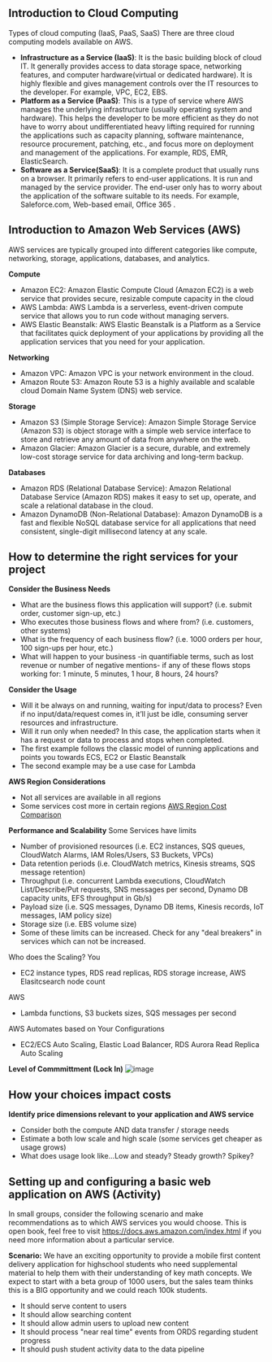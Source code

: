 ## Introduction to Cloud Computing
Types of cloud computing (IaaS, PaaS, SaaS)
There are three cloud computing models available on AWS.

* **Infrastructure as a Service (IaaS)**: It is the basic building block of cloud IT. It generally provides access to data storage space, networking features, and computer hardware(virtual or dedicated hardware). It is highly flexible and gives management controls over the IT resources to the developer. For example, VPC, EC2, EBS.
* **Platform as a Service (PaaS)**: This is a type of service where AWS manages the underlying infrastructure (usually operating system and hardware). This helps the developer to be more efficient as they do not have to worry about undifferentiated heavy lifting required for running the applications such as capacity planning, software maintenance, resource procurement, patching, etc., and focus more on deployment and management of the applications. For example, RDS, EMR, ElasticSearch.
* **Software as a Service(SaaS)**: It is a complete product that usually runs on a browser. It primarily refers to end-user applications. It is run and managed by the service provider. The end-user only has to worry about the application of the software suitable to its needs. For example, Saleforce.com, Web-based email, Office 365 .

## Introduction to Amazon Web Services (AWS)
AWS services are typically grouped into different categories like compute, networking, storage, applications, databases, and analytics.

**Compute**
* Amazon EC2: Amazon Elastic Compute Cloud (Amazon EC2) is a web service that provides secure, resizable compute capacity in the cloud
* AWS Lambda: AWS Lambda is a serverless, event-driven compute service that allows you to run code without managing servers.
* AWS Elastic Beanstalk: AWS Elastic Beanstalk is a Platform as a Service that facilitates quick deployment of your applications by providing all the application services that you need for your application.

**Networking**
* Amazon VPC: Amazon VPC is your network environment in the cloud.
* Amazon Route 53: Amazon Route 53 is a highly available and scalable cloud Domain Name System (DNS) web service.

**Storage**
* Amazon S3 (Simple Storage Service): Amazon Simple Storage Service (Amazon S3) is object storage with a simple web service interface to store and retrieve any amount of data from anywhere on the web. 
* Amazon Glacier: Amazon Glacier is a secure, durable, and extremely low-cost storage service for data archiving and long-term backup. 

**Databases**
* Amazon RDS (Relational Database Service): Amazon Relational Database Service (Amazon RDS) makes it easy to set up, operate, and scale a relational database in the cloud.
* Amazon DynamoDB (Non-Relational Database): Amazon DynamoDB is a fast and flexible NoSQL database service for all applications that need consistent, single-digit millisecond latency at any scale.

## How to determine the right services for your project
**Consider the Business Needs**
* What are the business flows this application will support? (i.e. submit order, customer sign-up, etc.)
* Who executes those business flows and where from? (i.e. customers, other systems)
* What is the frequency of each business flow? (i.e. 1000 orders per hour, 100 sign-ups per hour, etc.)
* What will happen to your business -in quantifiable terms, such as lost revenue or number of negative mentions- if any of these flows stops working for: 1 minute, 5 minutes, 1 hour, 8 hours, 24 hours?

**Consider the Usage**
* Will it be always on and running, waiting for input/data to process? Even if no input/data/request comes in, it’ll just be idle, consuming server resources and infrastructure.
* Will it run only when needed? In this case, the application starts when it has a request or data to process and stops when completed.
* The first example follows the classic model of running applications and points you towards ECS, EC2 or Elastic Beanstalk
* The second example may be a use case for Lambda

**AWS Region Considerations**
* Not all services are available in all regions
* Some services cost more in certain regions [AWS Region Cost Comparison](https://www.concurrencylabs.com/blog/choose-your-aws-region-wisely/)

**Performance and Scalability**
Some Services have limits
* Number of provisioned resources (i.e. EC2 instances, SQS queues, CloudWatch Alarms, IAM Roles/Users, S3 Buckets, VPCs)
* Data retention periods (i.e. CloudWatch metrics, Kinesis streams, SQS message retention)
* Throughput (i.e. concurrent Lambda executions, CloudWatch List/Describe/Put requests, SNS messages per second, Dynamo DB capacity units, EFS throughput in Gb/s)
* Payload size (i.e. SQS messages, Dynamo DB items, Kinesis records, IoT messages, IAM policy size)
* Storage size (i.e. EBS volume size)
* Some of these limits can be increased. Check for any "deal breakers" in services which can not be increased. 

Who does the Scaling?
You
* EC2 instance types, RDS read replicas, RDS storage increase, AWS Elasitcsearch node count

AWS
* Lambda functions, S3 buckets sizes, SQS messages per second

AWS Automates based on Your Configurations
* EC2/ECS Auto Scaling, Elastic Load Balancer, RDS Aurora Read Replica Auto Scaling

**Level of Commmittment (Lock In)**
![image](https://user-images.githubusercontent.com/20523663/214369392-19152d99-30a3-4c0f-80df-503c4ee6b327.png)


## How your choices impact costs
**Identify price dimensions relevant to your application and AWS service**
* Consider both the compute AND data transfer / storage needs
* Estimate a both low scale and high scale (some services get cheaper as usage grows)
* What does usage look like...Low and steady? Steady growth? Spikey?



## Setting up and configuring a basic web application on AWS (Activity)
In small groups, consider the following scenario and make recommendations as to which AWS services you would choose. This is open book, feel free to visit 
https://docs.aws.amazon.com/index.html if you need more information about a particular service.

**Scenario:**
We have an exciting opportunity to provide a mobile first content delivery application for highschool students who need supplemental material to help them with their understanding of key math concepts. We expect to start with a beta group of 1000 users, but the sales team thinks this is a BIG opportunity and we could reach 100k students. 
* It should serve content to users
* It should allow searching content
* It should allow admin users to upload new content
* It should process "near real time" events from ORDS regarding student progress
* It should push student activity data to the data pipeline


